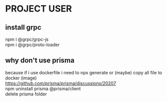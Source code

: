# PROJECT USER

## install grpc  
npm i @grpc/grpc-js  
npm i @grpc/proto-loader  

## why don't use prisma
because if i use dockerfile i need to npx generate or (maybe) copy all file to docker (image)  
https://github.com/prisma/prisma/discussions/20207  
npm uninstall prisma @prisma/client  
delete prisma folder  